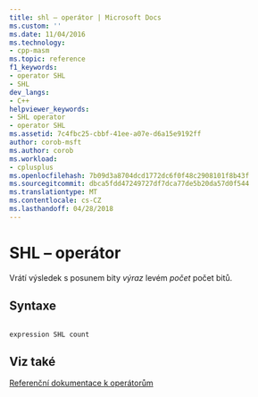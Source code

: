 ```yaml
---
title: shl – operátor | Microsoft Docs
ms.custom: ''
ms.date: 11/04/2016
ms.technology:
- cpp-masm
ms.topic: reference
f1_keywords:
- operator SHL
- SHL
dev_langs:
- C++
helpviewer_keywords:
- SHL operator
- operator SHL
ms.assetid: 7c4fbc25-cbbf-41ee-a07e-d6a15e9192ff
author: corob-msft
ms.author: corob
ms.workload:
- cplusplus
ms.openlocfilehash: 7b09d3a8704dcd1772dc6f0f48c2908101f8b43f
ms.sourcegitcommit: dbca5fdd47249727df7dca77de5b20da57d0f544
ms.translationtype: MT
ms.contentlocale: cs-CZ
ms.lasthandoff: 04/28/2018
---
```

# <a name="operator-shl"></a>SHL – operátor
Vrátí výsledek s posunem bity *výraz* levém *počet* počet bitů.  
  
## <a name="syntax"></a>Syntaxe  
  
```  
  
expression SHL count  
```  
  
## <a name="see-also"></a>Viz také  
 [Referenční dokumentace k operátorům](../../assembler/masm/operators-reference.md)